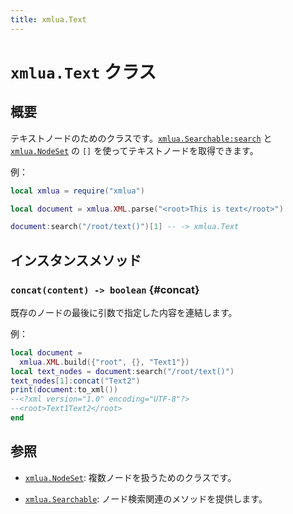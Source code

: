 ```yaml
---
title: xmlua.Text
---
```


# `xmlua.Text` クラス

## 概要

テキストノードのためのクラスです。[`xmlua.Searchable:search`][searchable-search] と [`xmlua.NodeSet`][node-set] の `[]` を使ってテキストノードを取得できます。

例：

```lua
local xmlua = require("xmlua")

local document = xmlua.XML.parse("<root>This is text</root>")

document:search("/root/text()")[1] -- -> xmlua.Text
```

## インスタンスメソッド

### `concat(content) -> boolean` {#concat}

既存のノードの最後に引数で指定した内容を連結します。

例：

```lua
local document =
  xmlua.XML.build({"root", {}, "Text1"})
local text_nodes = document:search("/root/text()")
text_nodes[1]:concat("Text2")
print(document:to_xml())
--<?xml version="1.0" encoding="UTF-8"?>
--<root>Text1Text2</root>
end
```

## 参照

  * [`xmlua.NodeSet`][node-set]: 複数ノードを扱うためのクラスです。

  * [`xmlua.Searchable`][searchable]: ノード検索関連のメソッドを提供します。


[node-set]:node-set.html

[searchable-search]:searchable.html#search

[searchable]:searchable.html
